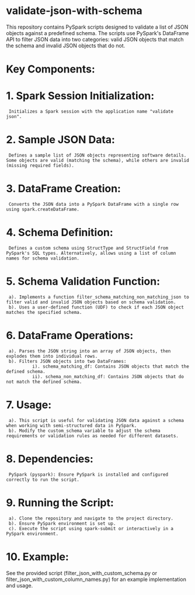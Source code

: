 # validate-json-with-schema
This repository contains PySpark scripts designed to validate a list of JSON objects against a predefined schema. The scripts use PySpark's DataFrame API to filter JSON data into two categories: valid JSON objects that match the schema and invalid JSON objects that do not.

# Key Components:
# 1. Spark Session Initialization: 
     Initializes a Spark session with the application name "validate json".
# 2. Sample JSON Data: 
     Defines a sample list of JSON objects representing software details. Some objects are valid (matching the schema), while others are invalid (missing required fields).
# 3. DataFrame Creation: 
     Converts the JSON data into a PySpark DataFrame with a single row using spark.createDataFrame.
# 4. Schema Definition: 
     Defines a custom schema using StructType and StructField from PySpark's SQL types. Alternatively, allows using a list of column names for schema validation.
# 5. Schema Validation Function:
     a). Implements a function filter_schema_matching_non_matching_json to filter valid and invalid JSON objects based on schema validation.
     b). Uses a user-defined function (UDF) to check if each JSON object matches the specified schema.
# 6. DataFrame Operations:
     a). Parses the JSON string into an array of JSON objects, then explodes them into individual rows.
     b). Filters JSON objects into two DataFrames:
              i). schema_matching_df: Contains JSON objects that match the defined schema.
              ii). schema_non_matching_df: Contains JSON objects that do not match the defined schema.
# 7. Usage: 
     a). This script is useful for validating JSON data against a schema when working with semi-structured data in PySpark.
     b). Modify the custom_schema variable to adjust the schema requirements or validation rules as needed for different datasets.
# 8. Dependencies:
     PySpark (pyspark): Ensure PySpark is installed and configured correctly to run the script.
# 9. Running the Script:
     a). Clone the repository and navigate to the project directory.
     b). Ensure PySpark environment is set up.
     c). Execute the script using spark-submit or interactively in a PySpark environment.

# 10. Example:
  See the provided script (filter_json_with_custom_schema.py or filter_json_with_custom_column_names.py) for an example implementation and usage.
  
